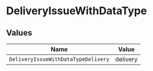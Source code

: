 # DeliveryIssueWithDataType


## Values

| Name                                | Value                               |
| ----------------------------------- | ----------------------------------- |
| `DeliveryIssueWithDataTypeDelivery` | delivery                            |